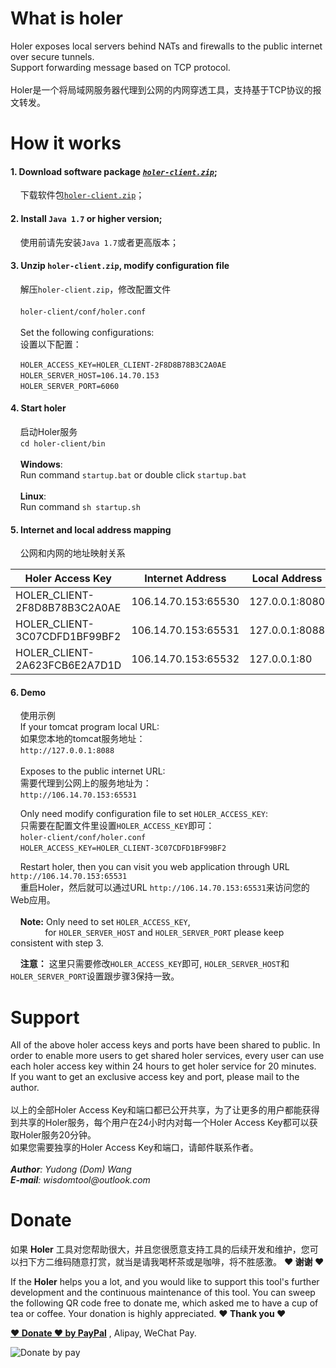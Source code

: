# What is holer
Holer exposes local servers behind NATs and firewalls to the public internet over secure tunnels. <br/>
Support forwarding message based on TCP protocol.<br/><br/>
Holer是一个将局域网服务器代理到公网的内网穿透工具，支持基于TCP协议的报文转发。

# How it works
#### 1. Download software package [*`holer-client.zip`*](https://github.com/Wisdom-Projects/holer/blob/master/Binary);
     下载软件包[`holer-client.zip`](https://github.com/Wisdom-Projects/holer/blob/master/Binary)；

#### 2. Install `Java 1.7` or higher version;
     使用前请先安装`Java 1.7`或者更高版本；

#### 3. Unzip `holer-client.zip`, modify configuration file
     解压`holer-client.zip`，修改配置文件<br/><br/>
     `holer-client/conf/holer.conf`<br/><br/>
     Set the following configurations:<br/>
     设置以下配置：

     `HOLER_ACCESS_KEY=HOLER_CLIENT-2F8D8B78B3C2A0AE`<br/>
     `HOLER_SERVER_HOST=106.14.70.153`<br/>
     `HOLER_SERVER_PORT=6060`<br/>
     
#### 4. Start holer
     启动Holer服务<br/>
     `cd holer-client/bin`<br/><br/>
     **Windows**:<br/>
     Run command `startup.bat` or double click `startup.bat`<br/><br/>
     **Linux**:<br/>
     Run command `sh startup.sh`
     
#### 5. Internet and local address mapping
     公网和内网的地址映射关系

Holer Access Key              |Internet Address    | Local Address
------------------------------|--------------------|---------------
HOLER_CLIENT-2F8D8B78B3C2A0AE |106.14.70.153:65530 |127.0.0.1:8080
HOLER_CLIENT-3C07CDFD1BF99BF2 |106.14.70.153:65531 |127.0.0.1:8088
HOLER_CLIENT-2A623FCB6E2A7D1D |106.14.70.153:65532 |127.0.0.1:80

#### 6. Demo
     使用示例<br/>
     If your tomcat program local URL: <br/>
     如果您本地的tomcat服务地址：<br/>
     `http://127.0.0.1:8088`<br/><br/>
     
     Exposes to the public internet URL: <br/>
     需要代理到公网上的服务地址为：<br/>
     `http://106.14.70.153:65531`<br/>
     
     Only need modify configuration file to set `HOLER_ACCESS_KEY`: <br/>
     只需要在配置文件里设置`HOLER_ACCESS_KEY`即可：<br/>
     `holer-client/conf/holer.conf`<br/>
     `HOLER_ACCESS_KEY=HOLER_CLIENT-3C07CDFD1BF99BF2`<br/>
     
     Restart holer, then you can visit you web application through URL `http://106.14.70.153:65531`<br/>
     重启Holer，然后就可以通过URL `http://106.14.70.153:65531`来访问您的Web应用。<br/><br/>
     
     **Note:** Only need to set `HOLER_ACCESS_KEY`,<br/>
                  for `HOLER_SERVER_HOST` and `HOLER_SERVER_PORT` please keep consistent with step 3. <br/>

     **注意：** 这里只需要修改`HOLER_ACCESS_KEY`即可, `HOLER_SERVER_HOST`和`HOLER_SERVER_PORT`设置跟步骤3保持一致。

# Support
All of the above holer access keys and ports have been shared to public. In order to enable more users to get shared holer services, every user can use each holer access key within 24 hours to get holer service for 20 minutes. <br/>
If you want to get an exclusive access key and port, please mail to the author.<br/><br/>
以上的全部Holer Access Key和端口都已公开共享，为了让更多的用户都能获得到共享的Holer服务，每个用户在24小时内对每一个Holer Access Key都可以获取Holer服务20分钟。<br/>
如果您需要独享的Holer Access Key和端口，请邮件联系作者。<br/><br/>
_**Author**: Yudong (Dom) Wang_ <br/>
_**E-mail**: wisdomtool@outlook.com_<br/>

# Donate
如果 **Holer** 工具对您帮助很大，并且您很愿意支持工具的后续开发和维护，您可以扫下方二维码随意打赏，就当是请我喝杯茶或是咖啡，将不胜感激。 **♥ 谢谢 ♥**

If the **Holer** helps you a lot, and you would like to support this tool's further development and the continuous maintenance of this tool. You can sweep the following QR code free to donate me, which asked me to have a cup of tea or coffee. Your donation is highly appreciated. **♥ Thank you ♥** <br/>

[**♥ Donate ♥ by PayPal**](https://www.paypal.me/WisdomTool) , Alipay, WeChat Pay.

![Donate by pay](https://github.com/Wisdom-Projects/rest-client/blob/master/images/donate_pay.png)
